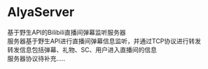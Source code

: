 # AlyaServer  
基于野生API的Bilibili直播间弹幕监听服务器  
服务器基于野生API进行直播间弹幕信息监听，并通过TCP协议进行转发  
转发信息包括弹幕、礼物、SC、用户进入直播间的信息  
服务器协议待补充.....  
